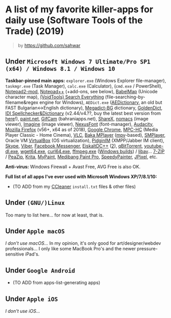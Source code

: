 # A list of my favorite killer-apps for daily use (Software Tools of the Trade) (2019) #
> by https://github.com/sahwar 

## Under `Microsoft Windows 7 Ultimate/Pro SP1 (x64) / Windows 8.1 / Windows 10` ##
**Taskbar-pinned main apps:**
`explorer.exe` (Windows Explorer file-manager), `taskmgr.exe` (Task Manager), `calc.exe` (Calculator), (`cmd.exe` / PowerShell), [Notepad2-mod](https://github.com/XhmikosR/notepad2-mod/releases/), [Notepad++](https://notepad-plus-plus.org/) (+add-ons, see below), [BabelMap](http://www.babelstone.co.uk/Software/BabelMap.html) (Unicode character map), [(VoidTools) Search Everything](https://www.voidtools.com/) (file-searching-by-filename&regex engine for Windows), `AEDict.exe` ([AEDictionary](http://www.kamburov.net/aleksandar/projects/aedict/), an old but FAST Bulgarian<->English dictionary), [Megadict-BG](http://www.megadict-bg.com/) dictionary, [GoldenDict](http://goldendict.org/), [IDI Spellchecker&Dictionary](http://www.freeplace.info/ididictionary/bulgarian_spell_checker/) (v2.44/v4.??, buy the latest best version from [here](http://www.freeplace.info/ididictionary/bulgarian_spell_checker/)!), [paint.net](https://www.getpaint.net/), [GifCam](http://blog.bahraniapps.com/gifcam/) (bahraniapps.net), [ShareX](https://getsharex.com/), [nomacs](http://nomacs.org/) (image viewer), [Imagine](http://www.nyam.pe.kr/dev/imagine/) (image viewer), [NexusFont](http://www.xiles.net/) (font-manager), [Audacity](https://www.audacityteam.org/), [Mozilla Firefox](https://www.mozilla.org/bg/firefox/new/) (v56+, x64 as of 2018), [Google Chrome](https://www.google.com/chrome/), [MPC-HC](https://mpc-hc.org/) (Media Player Classic - Home Cinema), [VLC](https://www.videolan.org/), [Baka MPlayer](http://bakamplayer.u8sand.net/) ([mpv](https://mpv.io/)-based), [SMPlayer](https://www.smplayer.info/), Oracle VM [VirtualBox](https://www.virtualbox.org/) (OS virtualization), [PidginIM](http://pidgin.im/) (XMPP/Jabber IM client), [Skype](https://www.skype.com/en/get-skype/), [Viber](https://www.viber.com/), [Facebook Messenger](https://www.messenger.com), [EiskaltDC++](https://sourceforge.net/projects/eiskaltdcpp/) ([2](https://github.com/eiskaltdcpp/eiskaltdcpp)), [qBitTorrent](https://www.qbittorrent.org/), [youtube-dl.exe](http://youtube-dl.org/), [wget64.exe](https://eternallybored.org/misc/wget/), [curl64.exe](https://curl.haxx.se/download.html), [ffmpeg.exe](https://ffmpeg.org/) ([Windows builds](https://ffmpeg.zeranoe.com/builds/)) / [libav](https://www.libav.org/)... [7-ZIP](https://www.7-zip.org/) / [PeaZip](http://www.peazip.org/), [Krita](https://krita.org/en/), [MyPaint](http://mypaint.org/), [Medibang Paint Pro](https://medibangpaint.com/en/), [SpeedyPainter](http://speedypainter.altervista.org/), [JPixel](https://emad.itch.io/jpixel), etc.

**Anti-virus:** Windows Firewall + Avast Free, AVG Free is also OK.

**Full list of all apps I've ever used with Microsoft Windows XP/7/8.1/10:**
* (TO ADD from my [CCleaner](https://www.ccleaner.com/) `install.txt` files & other files)

## Under `(GNU/)Linux` ##
Too many to list here... for now at least, that is.

## Under `Apple macOS` ##
_I don't use macOS..._ In my opinion, it's only good for art/designer/webdev professionals... I only like some MacBook Pro's and the newer pressure-sensitive iPad's.

## Under `Google Android` ##
* (TO ADD from apps-list-generating apps)

## Under `Apple iOS` ##
_I don't use iOS..._
